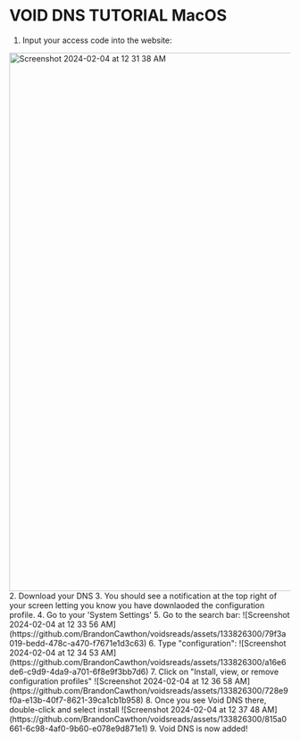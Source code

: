 # VOID DNS TUTORIAL MacOS

1. Input your access code into the website:
<img width="966" alt="Screenshot 2024-02-04 at 12 31 38 AM" src="https://github.com/BrandonCawthon/voidsreads/assets/133826300/883f29a6-dfb2-45ff-a973-d4e71e73165f">
2. Download your DNS
3. You should see a notification at the top right of your screen letting you know you have downlaoded the configuration profile.
4. Go to your 'System Settings'
5. Go to the search bar:
![Screenshot 2024-02-04 at 12 33 56 AM](https://github.com/BrandonCawthon/voidsreads/assets/133826300/79f3a019-bedd-478c-a470-f7671e1d3c63)
6. Type "configuration":
![Screenshot 2024-02-04 at 12 34 53 AM](https://github.com/BrandonCawthon/voidsreads/assets/133826300/a16e6de6-c9d9-4da9-a701-6f8e9f3bb7d6)
7. Click on "Install, view, or remove configuration profiles"
![Screenshot 2024-02-04 at 12 36 58 AM](https://github.com/BrandonCawthon/voidsreads/assets/133826300/728e9f0a-e13b-40f7-8621-39ca1cb1b958)
8. Once you see Void DNS there, double-click and select install
![Screenshot 2024-02-04 at 12 37 48 AM](https://github.com/BrandonCawthon/voidsreads/assets/133826300/815a0661-6c98-4af0-9b60-e078e9d871e1)
9. Void DNS is now added!
